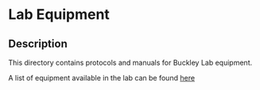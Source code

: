 # Lab Equipment

## Description

This directory contains protocols and manuals for Buckley Lab equipment.

A list of equipment available in the lab can be found [here](./Equipment_list.md)

